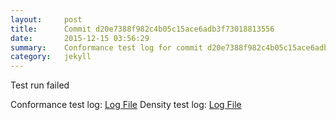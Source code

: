 ```yaml
---
layout:     post
title:      Commit d20e7388f982c4b05c15ace6adb3f73018813556
date:       2015-12-15 03:56:29
summary:    Conformance test log for commit d20e7388f982c4b05c15ace6adb3f73018813556.
category:   jekyll
---
```


Test run failed

Conformance test log: [Log File](http://s3-us-west-2.amazonaws.com/kraken-e2e-logs/conformance/kraken_d20e7388f982c4b05c15ace6adb3f73018813556_conformance.log)
Density test log: [Log File](http://s3-us-west-2.amazonaws.com/kraken-e2e-logs/conformance/kraken_d20e7388f982c4b05c15ace6adb3f73018813556_density.log)
